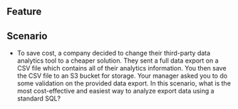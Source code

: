 ## Feature

## Scenario
- To save cost, a company decided to change their third-party data analytics tool to a cheaper solution. They sent a full data export on a CSV file which contains all of their analytics information. You then save the CSV file to an S3 bucket for storage. Your manager asked you to do some validation on the provided data export. 
In this scenario, what is the most cost-effective and easiest way to analyze export data using a standard SQL?
